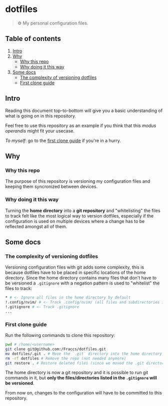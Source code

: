# dotfiles

> ⚙️ My personal configuration files.

## Table of contents

1. [Intro](#intro)
2. [Why](#why)
    - [Why this repo](#why-this-repo)
    - [Why doing it this way](#why-doing-it-this-way)
3. [Some docs](#some-docs)
    - [The complexity of versioning dotfiles](#the-complexity-of-versioning-dotfiles)
    - [First clone guide](#first-clone-guide)

## Intro

Reading this document top-to-bottom will give you a basic understanding of what is going on in this repository.

Feel free to use this repository as an example if you think that this *modus operandis* might fit your usecase.

*To myself*: go to the [first clone guide](#first-clone-guide) if you're in a hurry.

## Why

### Why this repo

The purpose of this repository is versioning my configuration files and keeping them syncronized between devices.

### Why doing it this way

Turning the **home directory** into a **git repository** and "whitelisting" the files to track felt like the most logical way to version dotfiles, especially if the configuration is used on multiple devices where a change has to be reflected amongst all of them.

## Some docs

### The complexity of versioning dotfiles

Versioning configuration files with git adds some complexity, this is because dotfiles have to be placed in specific locations of the home directory.
Since the home directory contains many files that don't have to be versioned a `.gitignore` with a negation pattern is used to "whitelist" the files to track:

```sh
* # <- Ignore all files in the home directory by default
!.config/nvim/ # <- Track .config/nvim/ (all files and subdirectories in it)
!.gitignore # <- Track .gitignore
...
```

### First clone guide

Run the following commands to clone this repository:

```sh
pwd # /home/<username>
git clone git@github.com:/Fraccs/dotfiles.git
mv dotfiles/.git . # Move the `.git` directory into the home directory
rm -rf dotfiles # Remove the repo (not needed anymore)
git restore . # Restore deleted files (since we moved the .git directory), this will "create" README.md, .gitignore, .config/... inside the home directory
```

The home directory is now a git repository and it is possible to run git commands in it, but **only the files/directories listed in the `.gitignore` will be versioned**.

From now on, changes to the configuration will have to be committed to this repository.


